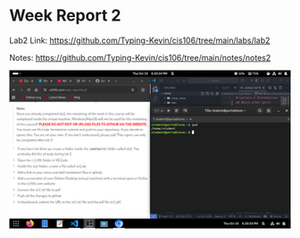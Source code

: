 # Week Report 2
Lab2 Link:
https://github.com/Typing-Kevin/cis106/tree/main/labs/lab2

Notes:
https://github.com/Typing-Kevin/cis106/tree/main/notes/notes2

![alt text](wr2.png)